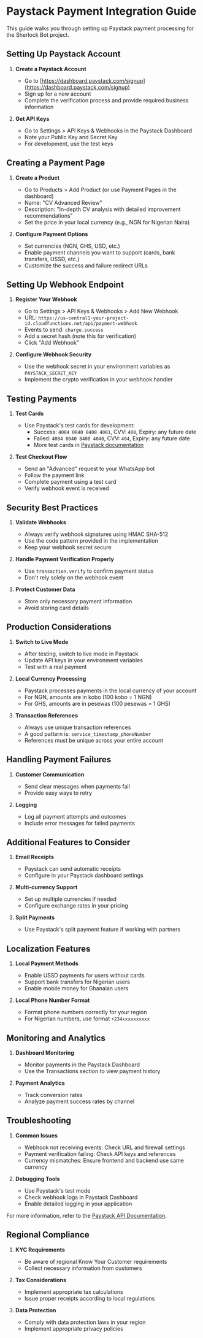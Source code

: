 # Paystack Payment Integration Guide

This guide walks you through setting up Paystack payment processing for the Sherlock Bot project.

## Setting Up Paystack Account

1. **Create a Paystack Account**
   - Go to [https://dashboard.paystack.com/signup](https://dashboard.paystack.com/signup)
   - Sign up for a new account
   - Complete the verification process and provide required business information

2. **Get API Keys**
   - Go to Settings > API Keys & Webhooks in the Paystack Dashboard
   - Note your Public Key and Secret Key
   - For development, use the test keys

## Creating a Payment Page

1. **Create a Product**
   - Go to Products > Add Product (or use Payment Pages in the dashboard)
   - Name: "CV Advanced Review"
   - Description: "In-depth CV analysis with detailed improvement recommendations"
   - Set the price in your local currency (e.g., NGN for Nigerian Naira)

2. **Configure Payment Options**
   - Set currencies (NGN, GHS, USD, etc.)
   - Enable payment channels you want to support (cards, bank transfers, USSD, etc.)
   - Customize the success and failure redirect URLs

## Setting Up Webhook Endpoint

1. **Register Your Webhook**
   - Go to Settings > API Keys & Webhooks > Add New Webhook
   - URL: `https://us-central1-your-project-id.cloudfunctions.net/api/payment-webhook`
   - Events to send: `charge.success`
   - Add a secret hash (note this for verification)
   - Click "Add Webhook"

2. **Configure Webhook Security**
   - Use the webhook secret in your environment variables as `PAYSTACK_SECRET_KEY`
   - Implement the crypto verification in your webhook handler

## Testing Payments

1. **Test Cards**
   - Use Paystack's test cards for development:
     - Success: `4084 0840 8408 4081`, CVV: `408`, Expiry: any future date
     - Failed: `4084 0840 8408 4040`, CVV: `404`, Expiry: any future date
     - More test cards in [Paystack documentation](https://paystack.com/docs/payments/test-payments/)

2. **Test Checkout Flow**
   - Send an "Advanced" request to your WhatsApp bot
   - Follow the payment link
   - Complete payment using a test card
   - Verify webhook event is received

## Security Best Practices

1. **Validate Webhooks**
   - Always verify webhook signatures using HMAC SHA-512
   - Use the code pattern provided in the implementation
   - Keep your webhook secret secure

2. **Handle Payment Verification Properly**
   - Use `transaction.verify` to confirm payment status
   - Don't rely solely on the webhook event

3. **Protect Customer Data**
   - Store only necessary payment information
   - Avoid storing card details

## Production Considerations

1. **Switch to Live Mode**
   - After testing, switch to live mode in Paystack
   - Update API keys in your environment variables
   - Test with a real payment

2. **Local Currency Processing**
   - Paystack processes payments in the local currency of your account
   - For NGN, amounts are in kobo (100 kobo = 1 NGN)
   - For GHS, amounts are in pesewas (100 pesewas = 1 GHS)

3. **Transaction References**
   - Always use unique transaction references
   - A good pattern is: `service_timestamp_phoneNumber`
   - References must be unique across your entire account

## Handling Payment Failures

1. **Customer Communication**
   - Send clear messages when payments fail
   - Provide easy ways to retry

2. **Logging**
   - Log all payment attempts and outcomes
   - Include error messages for failed payments

## Additional Features to Consider

1. **Email Receipts**
   - Paystack can send automatic receipts
   - Configure in your Paystack dashboard settings

2. **Multi-currency Support**
   - Set up multiple currencies if needed
   - Configure exchange rates in your pricing

3. **Split Payments**
   - Use Paystack's split payment feature if working with partners

## Localization Features

1. **Local Payment Methods**
   - Enable USSD payments for users without cards
   - Support bank transfers for Nigerian users
   - Enable mobile money for Ghanaian users

2. **Local Phone Number Format**
   - Format phone numbers correctly for your region
   - For Nigerian numbers, use format `+234xxxxxxxxxx`

## Monitoring and Analytics

1. **Dashboard Monitoring**
   - Monitor payments in the Paystack Dashboard
   - Use the Transactions section to view payment history

2. **Payment Analytics**
   - Track conversion rates
   - Analyze payment success rates by channel

## Troubleshooting

1. **Common Issues**
   - Webhook not receiving events: Check URL and firewall settings
   - Payment verification failing: Check API keys and references
   - Currency mismatches: Ensure frontend and backend use same currency

2. **Debugging Tools**
   - Use Paystack's test mode
   - Check webhook logs in Paystack Dashboard
   - Enable detailed logging in your application

For more information, refer to the [Paystack API Documentation](https://paystack.com/docs/api/).

## Regional Compliance

1. **KYC Requirements**
   - Be aware of regional Know Your Customer requirements
   - Collect necessary information from customers

2. **Tax Considerations**
   - Implement appropriate tax calculations
   - Issue proper receipts according to local regulations

3. **Data Protection**
   - Comply with data protection laws in your region
   - Implement appropriate privacy policies